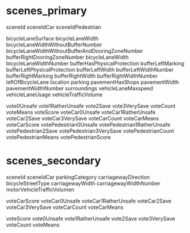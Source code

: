 # scenes_primary

sceneId
sceneIdCar
sceneIdPedestrian

bicycleLaneSurface
bicycleLaneWidth
bicycleLaneWidthWithoutBufferNumber
bicycleLaneWidthWithoutBufferAndDooringZoneNumber
bufferRightDooringZoneNumber
bicycleLaneWidth
bicycleLaneWidthNumber
bufferHasPhysicalProtection
bufferLeftMarking
bufferLeftPhysicalProtection
bufferLeftWidth
bufferLeftWidthNumber
bufferRightMarking
bufferRightWidth
bufferRightWidthNumber
leftOfBicycleLane
location
parking
pavementHasShops
pavementWidth
pavementWidthNumber
surroundings
vehicleLaneMaxspeed
vehicleLaneUsage
vehicleTrafficVolume

vote0Unsafe
vote1RatherUnsafe
vote2Save
vote3VerySave
voteCount
voteMeans
voteScore
voteCar0Unsafe
voteCar1RatherUnsafe
voteCar2Save
voteCar3VerySave
voteCarCount
voteCarMeans
voteCarScore
votePedestrian0Unsafe
votePedestrian1RatherUnsafe
votePedestrian2Save
votePedestrian3VerySave
votePedestrianCount
votePedestrianMeans
votePedestrianScore

# scenes_secondary

sceneId
sceneIdCar
parkingCategory
carriagewayDirection
bicycleStreetType
carriagewayWidth
carriagewayWidthNumber
motorVehicleTrafficVolumen

voteCarScore
voteCar0Unsafe
voteCar1RatherUnsafe
voteCar2Save
voteCar3VerySave
voteCarCount
voteCarMeans

voteScore
vote0Unsafe
vote1RatherUnsafe
vote2Save
vote3VerySave
voteCount
voteMeans
